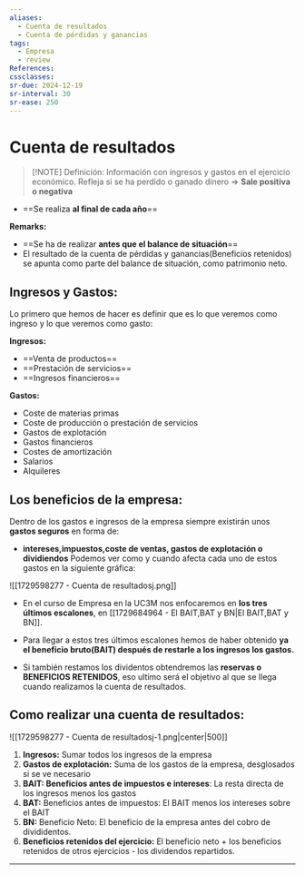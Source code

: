 ```yaml
---
aliases:
  - Cuenta de resultados
  - Cuenta de pérdidas y ganancias
tags:
  - Empresa
  - review
References: 
cssclasses:
sr-due: 2024-12-19
sr-interval: 30
sr-ease: 250
---
```

# Cuenta de resultados

> [!NOTE] Definición: 
> Información con ingresos y gastos en el ejercicio económico. Refleja si se ha perdido o ganado dinero => **Sale positiva o negativa** 
+ ==Se realiza **al final de cada año**==

**Remarks:**
+ ==Se ha de realizar **antes que el balance de situación**==
+ El resultado de la cuenta de pérdidas y ganancias(Beneficios retenidos) se apunta como parte del balance de situación, como patrimonio neto. 
## Ingresos y Gastos:
Lo primero que hemos de hacer es definir que es lo que veremos como ingreso y lo que veremos como gasto:

**Ingresos:**
+ ==Venta de productos==
+ ==Prestación de servicios==
+ ==Ingresos financieros==

**Gastos:** 
+ Coste de materias primas
+ Coste de producción o prestación de servicios
+ Gastos de explotación
+ Gastos financieros
+ Costes de amortización
+ Salarios
+ Alquileres 

## Los beneficios de la empresa:
Dentro de los gastos e ingresos de la empresa siempre existirán unos **gastos seguros** en forma de: 
+ **intereses,impuestos,coste de ventas, gastos de explotación o dividiendos**
Podemos ver como y cuando afecta cada uno de estos gastos en la siguiente gráfica:

![[1729598277 - Cuenta de resultadosj.png]]

+ En el curso de Empresa en la UC3M nos enfocaremos en **los tres últimos escalones**, en [[1729684964 - El BAIT,BAT y BN|El BAIT,BAT y BN]]. 

+ Para llegar a estos tres últimos escalones hemos de haber obtenido **ya el beneficio bruto(BAIT) después de restarle a los ingresos los gastos.**

+ Si también restamos los dividentos obtendremos las **reservas o BENEFICIOS RETENIDOS**, eso ultimo será el objetivo al que se llega cuando realizamos la cuenta de resultados. 

## Como realizar una cuenta de resultados: 
![[1729598277 - Cuenta de resultadosj-1.png|center|500]]
1. **Ingresos:** Sumar todos los ingresos de la empresa 
2. **Gastos de explotación:** Suma de los gastos de la empresa, desglosados si se ve necesario 
3. **BAIT: Beneficios antes de impuestos e intereses**: La resta directa de los ingresos menos los gastos 
4. **BAT:** Beneficios antes de impuestos: El BAIT menos los intereses sobre el BAIT
5. **BN:** Beneficio Neto: El beneficio de la empresa antes del cobro de divididentos. 
6. **Beneficios retenidos del ejercicio:** El beneficio neto + los beneficios retenidos de otros ejercicios - los dividendos repartidos. 
***